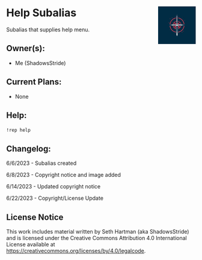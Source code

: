 <h1>Help Subalias<img align="right" src="../image.png" width="100px"></h1>

Subalias that supplies help menu.

## Owner(s):
- Me (ShadowsStride)

## Current Plans:
- None

## Help:
`!rep help` 

## Changelog:
6/6/2023 - Subalias created

6/8/2023 - Copyright notice and image added

6/14/2023 - Updated copyright notice

6/22/2023 - Copyright/License Update

## License Notice

This work includes material written by Seth Hartman (aka ShadowsStride) and is licensed under the Creative Commons Attribution 4.0 International License available at https://creativecommons.org/licenses/by/4.0/legalcode.